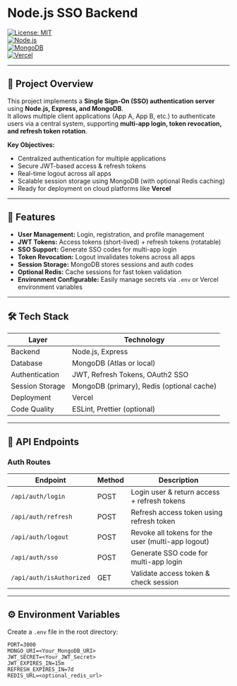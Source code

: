 # Node.js SSO Backend

[![License: MIT](https://img.shields.io/badge/License-MIT-yellow.svg)](LICENSE)  
[![Node.js](https://img.shields.io/badge/Node.js-v18-blue.svg)](https://nodejs.org/)  
[![MongoDB](https://img.shields.io/badge/MongoDB-Atlas-green.svg)](https://www.mongodb.com/cloud/atlas)  
[![Vercel](https://img.shields.io/badge/Vercel-Deployment-purple.svg)](https://vercel.com/)  

---

## 🚀 Project Overview

This project implements a **Single Sign-On (SSO) authentication server** using **Node.js, Express, and MongoDB**.  
It allows multiple client applications (App A, App B, etc.) to authenticate users via a central system, supporting **multi-app login, token revocation, and refresh token rotation**.

**Key Objectives:**
- Centralized authentication for multiple applications
- Secure JWT-based access & refresh tokens
- Real-time logout across all apps
- Scalable session storage using MongoDB (with optional Redis caching)
- Ready for deployment on cloud platforms like **Vercel**

---

## 🌟 Features

- **User Management:** Login, registration, and profile management
- **JWT Tokens:** Access tokens (short-lived) + refresh tokens (rotatable)
- **SSO Support:** Generate SSO codes for multi-app login
- **Token Revocation:** Logout invalidates tokens across all apps
- **Session Storage:** MongoDB stores sessions and auth codes
- **Optional Redis:** Cache sessions for fast token validation
- **Environment Configurable:** Easily manage secrets via `.env` or Vercel environment variables

---

## 🛠 Tech Stack

| Layer             | Technology                                    |
|------------------|-----------------------------------------------|
| Backend           | Node.js, Express                               |
| Database          | MongoDB (Atlas or local)                      |
| Authentication    | JWT, Refresh Tokens, OAuth2 SSO              |
| Session Storage   | MongoDB (primary), Redis (optional cache)    |
| Deployment        | Vercel                                        |
| Code Quality      | ESLint, Prettier (optional)                   |

---

## 📌 API Endpoints

### Auth Routes

| Endpoint                         | Method | Description |
|---------------------------------|--------|-------------|
| `/api/auth/login`                 | POST   | Login user & return access + refresh tokens |
| `/api/auth/refresh`               | POST   | Refresh access token using refresh token |
| `/api/auth/logout`                | POST   | Revoke all tokens for the user (multi-app logout) |
| `/api/auth/sso`                   | POST   | Generate SSO code for multi-app login |
| `/api/auth/isAuthorized`          | GET    | Validate access token & check session |

---

## ⚙️ Environment Variables

Create a `.env` file in the root directory:

```env
PORT=3000
MONGO_URI=<Your_MongoDB_URI>
JWT_SECRET=<Your_JWT_Secret>
JWT_EXPIRES_IN=15m
REFRESH_EXPIRES_IN=7d
REDIS_URL=<optional_redis_url>
